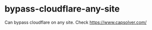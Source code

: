 # bypass-cloudflare-any-site
Can bypass cloudflare on any site. Check https://www.capsolver.com/ 











                                                                                                           